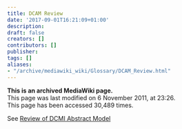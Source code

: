 ```yaml
---
title: DCAM Review
date: '2017-09-01T16:21:09+01:00'
description: 
draft: false
creators: []
contributors: []
publisher: 
tags: []
aliases:
- "/archive/mediawiki_wiki/Glossary/DCAM_Review.html"
---
```


 **This is an archived MediaWiki page.**  
This page was last modified on 6 November 2011, at 23:26.  
This page has been accessed 30,489 times.

See [Review of DCMI Abstract Model](/archive/mediawiki_wiki/Review_of_DCMI_Abstract_Model "Review of DCMI Abstract Model")

